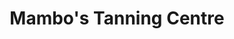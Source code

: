 ---
title: "Mambo's Tanning Centre"
url: /blackburn/mambos-tanning-centre-preston-old-road/
shop: beauty
---